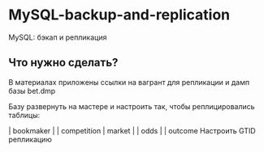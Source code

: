 # MySQL-backup-and-replication
MySQL: бэкап и репликация
## Что нужно сделать?

В материалах приложены ссылки на вагрант для репликации и дамп базы bet.dmp

Базу развернуть на мастере и настроить так, чтобы реплицировались таблицы:

| bookmaker |
| competition |
market |
| odds |
| outcome
Настроить GTID репликацию
